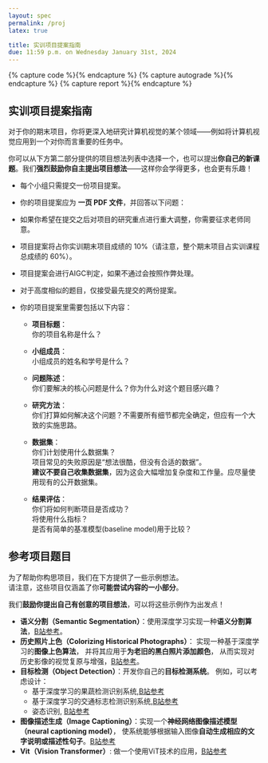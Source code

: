 ```yaml
---
layout: spec
permalink: /proj
latex: true

title: 实训项目提案指南
due: 11:59 p.m. on Wednesday January 31st, 2024
---
```


<link href="style.css" rel="stylesheet">
<div style="display:none">
	<!-- Define LaTeX commands here -->
	\(
		\DeclareMathOperator*{\argmin}{arg\,min}

		\newcommand{\DB}{\mathbf{D}}
		\newcommand{\NB}{\mathbf{N}}
		\newcommand{\PB}{\mathbf{P}}
		\newcommand{\SB}{\mathbf{S}}
		\newcommand{\XB}{\mathbf{X}}

		\newcommand{\xB}{\mathbf{x}}
		\newcommand{\yB}{\mathbf{y}}
	\)

</div>

{% capture code %}<i class="fa fa-code icon-large"></i>{% endcapture %}
{% capture autograde %}<i class="fa fa-robot icon-large"></i>{% endcapture %}
{% capture report %}<i class="fa fa-file icon-large"></i>{% endcapture %}

## 实训项目提案指南

对于你的期末项目，你将更深入地研究计算机视觉的某个领域——例如将计算机视觉应用到一个对你而言重要的任务中。

你可以从下方第二部分提供的项目想法列表中选择一个，也可以提出**你自己的新课题**。我们**强烈鼓励你自主提出项目想法**——这样你会学得更多，也会更有乐趣！






- 每个小组只需提交一份项目提案。

- 你的项目提案应为 **一页 PDF 文件**，并回答以下问题：  

- 如果你希望在提交之后对项目的研究重点进行重大调整，你需要征求老师同意。

- 项目提案将占你实训期末项目成绩的 10%（请注意，整个期末项目占实训课程总成绩的 60%）。

- 项目提案会进行AIGC判定，如果不通过会按照作弊处理。

- 对于高度相似的题目，仅接受最先提交的两份提案。

- 你的项目提案里需要包括以下内容：
    - **项目标题**：  
    你的项目名称是什么？

    - **小组成员**：  
    小组成员的姓名和学号是什么？

    - **问题陈述**：  
    你们要解决的核心问题是什么？你为什么对这个题目感兴趣？

    - **研究方法**：  
    你们打算如何解决这个问题？不需要所有细节都完全确定，但应有一个大致的实施思路。

    - **数据集**：  
    你们计划使用什么数据集？  
    项目常见的失败原因是“想法很酷，但没有合适的数据”。  
    **建议不要自己收集数据集**，因为这会大幅增加复杂度和工作量。应尽量使用现有的公开数据集。

    - **结果评估**：  
    你们将如何判断项目是否成功？  
    将使用什么指标？  
    是否有简单的基准模型(baseline model)用于比较？


## 参考项目题目

为了帮助你构思项目，我们在下方提供了一些示例想法。  
请注意，这些项目仅涵盖了你**可能尝试内容的一小部分**。  

我们**鼓励你提出自己有创意的项目想法**，可以将这些示例作为出发点！  

- **语义分割（Semantic Segmentation）**：使用深度学习实现一种**语义分割算法**，[B站参考](https://www.bilibili.com/video/BV1bC411b7Po/?spm_id_from=333.337.search-card.all.click&vd_source=c5682721378130716e842e0a8190baf4)。
- **历史照片上色（Colorizing Historical Photographs）**： 实现一种基于深度学习的**图像上色算法**，  并将其应用于**为老旧的黑白照片添加颜色**，  从而实现对历史影像的视觉复原与增强，[B站参考](https://www.bilibili.com/video/BV1eu411X7m7/?spm_id_from=333.337.search-card.all.click&vd_source=c5682721378130716e842e0a8190baf4)。
- **目标检测（Object Detection）**：开发你自己的**目标检测系统**。  例如，可以考虑设计：
    - 基于深度学习的果蔬检测识别系统,[B站参考](https://www.bilibili.com/video/BV1Ym421p7BC/?spm_id_from=333.337.search-card.all.click&vd_source=c5682721378130716e842e0a8190baf4)
    - 基于深度学习的交通标志检测识别系统,[B站参考](https://www.bilibili.com/video/BV1aF4m1L7tb/?spm_id_from=333.337.search-card.all.click&vd_source=c5682721378130716e842e0a8190baf4)
    - 姿态识别, [B站参考](https://www.bilibili.com/video/BV1zUCTYvEtW/?spm_id_from=333.337.search-card.all.click&vd_source=c5682721378130716e842e0a8190baf4)
- **图像描述生成（Image Captioning）**：实现一个**神经网络图像描述模型（neural captioning model）**，  使系统能够根据输入图像**自动生成相应的文字说明或描述性句子**。[B站参考](https://www.bilibili.com/video/BV1zt411x7pt/?spm_id_from=333.337.search-card.all.click)
- **Vit（Vision Transformer）**: 做一个使用ViT技术的应用，[B站参考](https://www.bilibili.com/video/BV1fH4y1H7mV/?spm_id_from=333.337.search-card.all.click&vd_source=c5682721378130716e842e0a8190baf4)

